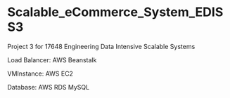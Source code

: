 # Scalable_eCommerce_System_EDISS3

Project 3 for 17648 Engineering  Data Intensive Scalable Systems 

Load Balancer: AWS Beanstalk

VMInstance: AWS EC2

Database: AWS RDS MySQL
